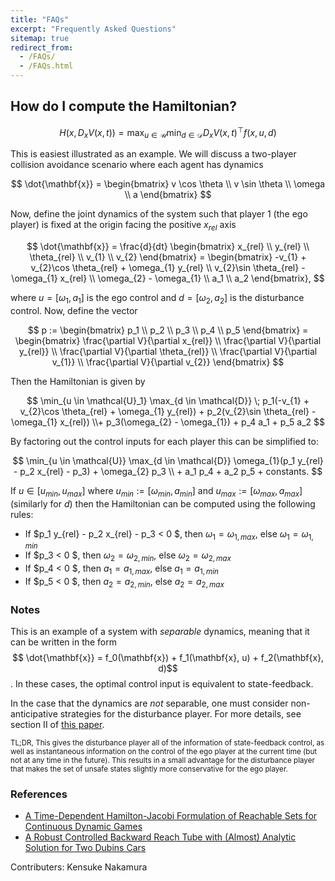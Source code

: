 ```yaml
---
title: "FAQs"
excerpt: "Frequently Asked Questions"
sitemap: true
redirect_from: 
  - /FAQs/
  - /FAQs.html
---
```


<script
  src="https://cdn.mathjax.org/mathjax/latest/MathJax.js?config=TeX-AMS-MML_HTMLorMML"
  type="text/javascript">
</script>

## How do I compute the Hamiltonian?

$$ H(x, D_x V(x, t)) = \max_{u \in \mathcal{U}} \min_{d \in \mathcal{D}} D_x V(x, t) ^\top f(x, u,d) $$


This is easiest illustrated as an example. We will discuss a two-player collision avoidance scenario where each agent has dynamics

$$ \dot{\mathbf{x}} = \begin{bmatrix} v \cos \theta \\ v \sin \theta \\ \omega \\ a \end{bmatrix} $$

Now, define the joint dynamics of the system such that player 1 (the ego player) is fixed at the origin facing the positive $x_{rel}$ axis

$$ \dot{\mathbf{x}} = \frac{d}{dt} \begin{bmatrix} x_{rel} \\ y_{rel} \\ \theta_{rel} \\ v_{1} \\ v_{2} \end{bmatrix} = \begin{bmatrix} -v_{1} + v_{2}\cos \theta_{rel} + \omega_{1} y_{rel} \\ v_{2}\sin \theta_{rel} - \omega_{1} x_{rel} \\ \omega_{2} - \omega_{1} \\ a_1 \\ a_2 \end{bmatrix}, $$

where $u = [\omega_1, a_1]$ is the ego control and $d = [\omega_2, a_2]$ is the disturbance control. Now, define the vector 

$$ p := \begin{bmatrix} p_1 \\ p_2 \\ p_3 \\ p_4 \\ p_5 \end{bmatrix} = \begin{bmatrix} \frac{\partial V}{\partial x_{rel}} \\ \frac{\partial V}{\partial y_{rel}} \\ \frac{\partial V}{\partial \theta_{rel}} \\ \frac{\partial V}{\partial v_{1}} \\ \frac{\partial V}{\partial v_{2}} \end{bmatrix} $$


Then the Hamiltonian is given by 

$$ \min_{u \in \mathcal{U}_1} \max_{d \in \mathcal{D}} \; p_1(-v_{1} + v_{2}\cos \theta_{rel} + \omega_{1} y_{rel}) + p_2(v_{2}\sin \theta_{rel} - \omega_{1} x_{rel}) \\+ p_3(\omega_{2} - \omega_{1}) + p_4 a_1 + p_5 a_2 $$


By factoring out the control inputs for each player this can be simplified to:

$$ \min_{u \in \mathcal{U}} \max_{d \in \mathcal{D}}  \omega_{1}(p_1 y_{rel} - p_2 x_{rel} - p_3) + \omega_{2} p_3 \\ + a_1 p_4 + a_2 p_5 + constants. $$

If $u \in [u_{min}, u_{max}]$ where $u_{min} := [\omega_{min}, a_{min}]$ and $u_{max} :=  [\omega_{max}, a_{max}]$ (similarly for $d$) then the Hamiltonian can be computed using the following rules:

- If $p_1 y_{rel} - p_2 x_{rel} - p_3 < 0 $, then $\omega_1 = \omega_{1,max}$, else $\omega_1 = \omega_{1,min}$
- If $p_3 < 0 $, then $\omega_2 = \omega_{2,min}$, else $\omega_2 = \omega_{2,max}$
- If $p_4 < 0 $, then $a_1 = a_{1,max}$, else $a_1 = a_{1,min}$
- If $p_5 < 0 $, then $a_2 = a_{2,min}$, else $a_2 = a_{2,max}$


### Notes

This is an example of a system with *separable* dynamics, meaning that it can be written in the form 
$$ \dot{\mathbf{x}} = f_0(\mathbf{x}) + f_1(\mathbf{x}, u) + f_2(\mathbf{x}, d)$$. In these cases, the optimal control input is equivalent to state-feedback.

In the case that the dynamics are *not* separable, one must consider non-anticipative strategies for the disturbance player. For more details, see section II of [this paper](https://www.cs.ubc.ca/~mitchell/Papers/publishedIEEEtac05.pdf).

 <sup>TL;DR, This gives the disturbance player all of the information of state-feedback control, as well as instantaneous information on the control of the ego player at the current time (but not at any time in the future). This results in a small advantage for the disturbance player that makes the set of unsafe states slightly more conservative for the ego player. </sup>



### References
- [A Time-Dependent Hamilton-Jacobi Formulation of Reachable Sets for Continuous Dynamic Games](https://www.cs.ubc.ca/~mitchell/Papers/publishedIEEEtac05.pdf)
- [A Robust Controlled Backward Reach Tube with (Almost) Analytic Solution for Two Dubins Cars](https://easychair.org/publications/open/Dd8G)

Contributers: Kensuke Nakamura 


<script type="text/javascript">
  var GOOG_FIXURL_LANG = 'en';
  var GOOG_FIXURL_SITE = '{{ site.url }}'
</script>
<script type="text/javascript"
  src="//linkhelp.clients.google.com/tbproxy/lh/wm/fixurl.js">
</script>
